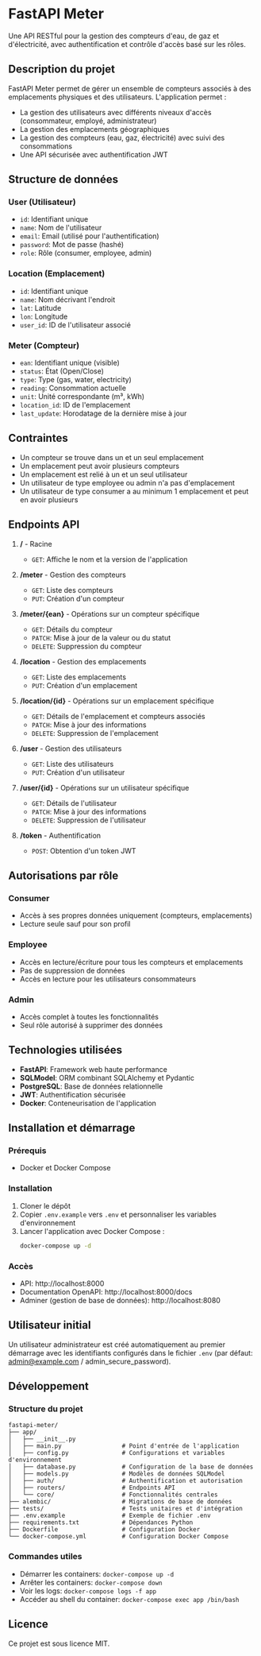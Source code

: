 # FastAPI Meter

Une API RESTful pour la gestion des compteurs d'eau, de gaz et d'électricité, avec authentification et contrôle d'accès basé sur les rôles.

## Description du projet

FastAPI Meter permet de gérer un ensemble de compteurs associés à des emplacements physiques et des utilisateurs. L'application permet :

- La gestion des utilisateurs avec différents niveaux d'accès (consommateur, employé, administrateur)
- La gestion des emplacements géographiques
- La gestion des compteurs (eau, gaz, électricité) avec suivi des consommations
- Une API sécurisée avec authentification JWT

## Structure de données

### User (Utilisateur)
- `id`: Identifiant unique
- `name`: Nom de l'utilisateur
- `email`: Email (utilisé pour l'authentification)
- `password`: Mot de passe (hashé)
- `role`: Rôle (consumer, employee, admin)

### Location (Emplacement)
- `id`: Identifiant unique
- `name`: Nom décrivant l'endroit
- `lat`: Latitude
- `lon`: Longitude
- `user_id`: ID de l'utilisateur associé

### Meter (Compteur)
- `ean`: Identifiant unique (visible)
- `status`: État (Open/Close)
- `type`: Type (gas, water, electricity)
- `reading`: Consommation actuelle
- `unit`: Unité correspondante (m³, kWh)
- `location_id`: ID de l'emplacement
- `last_update`: Horodatage de la dernière mise à jour

## Contraintes

- Un compteur se trouve dans un et un seul emplacement
- Un emplacement peut avoir plusieurs compteurs
- Un emplacement est relié à un et un seul utilisateur
- Un utilisateur de type employee ou admin n'a pas d'emplacement
- Un utilisateur de type consumer a au minimum 1 emplacement et peut en avoir plusieurs

## Endpoints API

1. **/** - Racine
   - `GET`: Affiche le nom et la version de l'application

2. **/meter** - Gestion des compteurs
   - `GET`: Liste des compteurs
   - `PUT`: Création d'un compteur

3. **/meter/{ean}** - Opérations sur un compteur spécifique
   - `GET`: Détails du compteur
   - `PATCH`: Mise à jour de la valeur ou du statut
   - `DELETE`: Suppression du compteur

4. **/location** - Gestion des emplacements
   - `GET`: Liste des emplacements
   - `PUT`: Création d'un emplacement

5. **/location/{id}** - Opérations sur un emplacement spécifique
   - `GET`: Détails de l'emplacement et compteurs associés
   - `PATCH`: Mise à jour des informations
   - `DELETE`: Suppression de l'emplacement

6. **/user** - Gestion des utilisateurs
   - `GET`: Liste des utilisateurs
   - `PUT`: Création d'un utilisateur

7. **/user/{id}** - Opérations sur un utilisateur spécifique
   - `GET`: Détails de l'utilisateur
   - `PATCH`: Mise à jour des informations
   - `DELETE`: Suppression de l'utilisateur

8. **/token** - Authentification
   - `POST`: Obtention d'un token JWT

## Autorisations par rôle

### Consumer
- Accès à ses propres données uniquement (compteurs, emplacements)
- Lecture seule sauf pour son profil

### Employee
- Accès en lecture/écriture pour tous les compteurs et emplacements
- Pas de suppression de données
- Accès en lecture pour les utilisateurs consommateurs

### Admin
- Accès complet à toutes les fonctionnalités
- Seul rôle autorisé à supprimer des données

## Technologies utilisées

- **FastAPI**: Framework web haute performance
- **SQLModel**: ORM combinant SQLAlchemy et Pydantic
- **PostgreSQL**: Base de données relationnelle
- **JWT**: Authentification sécurisée
- **Docker**: Conteneurisation de l'application

## Installation et démarrage

### Prérequis
- Docker et Docker Compose

### Installation
1. Cloner le dépôt
2. Copier `.env.example` vers `.env` et personnaliser les variables d'environnement
3. Lancer l'application avec Docker Compose :
   ```bash
   docker-compose up -d
   ```

### Accès
- API: http://localhost:8000
- Documentation OpenAPI: http://localhost:8000/docs
- Adminer (gestion de base de données): http://localhost:8080

## Utilisateur initial
Un utilisateur administrateur est créé automatiquement au premier démarrage avec les identifiants configurés dans le fichier `.env` (par défaut: admin@example.com / admin_secure_password).

## Développement

### Structure du projet
```
fastapi-meter/
├── app/
│   ├── __init__.py
│   ├── main.py                 # Point d'entrée de l'application
│   ├── config.py               # Configurations et variables d'environnement
│   ├── database.py             # Configuration de la base de données
│   ├── models.py               # Modèles de données SQLModel
│   ├── auth/                   # Authentification et autorisation
│   ├── routers/                # Endpoints API
│   └── core/                   # Fonctionnalités centrales
├── alembic/                    # Migrations de base de données
├── tests/                      # Tests unitaires et d'intégration
├── .env.example                # Exemple de fichier .env
├── requirements.txt            # Dépendances Python
├── Dockerfile                  # Configuration Docker
└── docker-compose.yml          # Configuration Docker Compose
```

### Commandes utiles
- Démarrer les containers: `docker-compose up -d`
- Arrêter les containers: `docker-compose down`
- Voir les logs: `docker-compose logs -f app`
- Accéder au shell du container: `docker-compose exec app /bin/bash`

## Licence
Ce projet est sous licence MIT.
